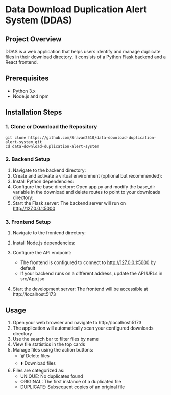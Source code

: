 # Data Download Duplication Alert System (DDAS)

## Project Overview
DDAS is a web application that helps users identify and manage duplicate files in their download directory. It consists of a Python Flask backend and a React frontend.

## Prerequisites
- Python 3.x
- Node.js and npm
## Installation Steps
### 1. Clone or Download the Repository
```
git clone https://github.com/Sravan2510/data-download-duplication-alert-system.git
cd data-download-duplication-alert-system
```
### 2. Backend Setup
1. Navigate to the backend directory:
2. Create and activate a virtual environment (optional but recommended):
3. Install Python dependencies:
4. Configure the base directory:
   Open app.py and modify the base_dir variable in the download and delete routes to point to your downloads directory:
5. Start the Flask server:
The backend server will run on http://127.0.0.1:5000

### 3. Frontend Setup
1. Navigate to the frontend directory:
2. Install Node.js dependencies:
3. Configure the API endpoint:
   
   - The frontend is configured to connect to http://127.0.0.1:5000 by default
   - If your backend runs on a different address, update the API URLs in src/App.jsx
4. Start the development server:
The frontend will be accessible at http://localhost:5173

## Usage
1. Open your web browser and navigate to http://localhost:5173
2. The application will automatically scan your configured downloads directory
3. Use the search bar to filter files by name
4. View file statistics in the top cards
5. Manage files using the action buttons:
   - 🗑️ Delete files
   - ⬇️ Download files
6. Files are categorized as:
   - UNIQUE: No duplicates found
   - ORIGINAL: The first instance of a duplicated file
   - DUPLICATE: Subsequent copies of an original file
